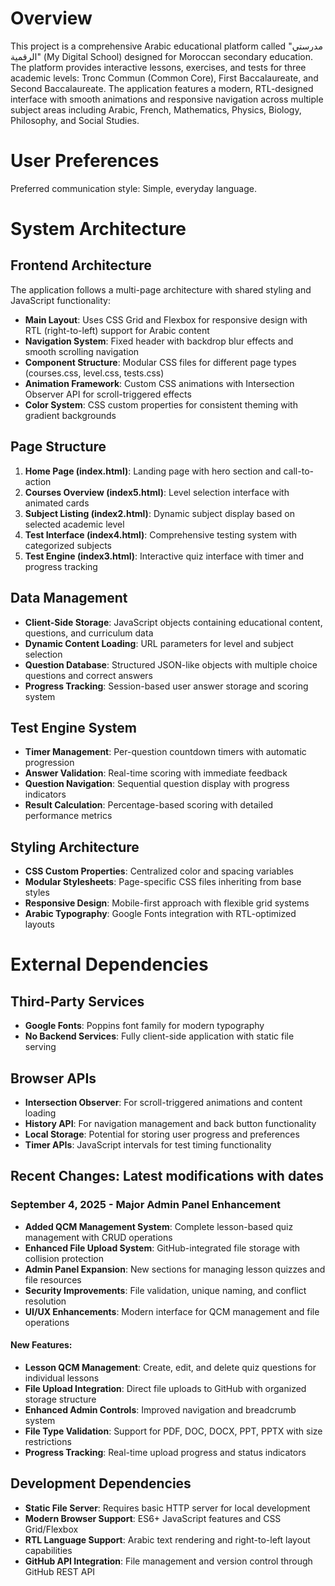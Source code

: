 # Overview

This project is a comprehensive Arabic educational platform called "مدرستي الرقمية" (My Digital School) designed for Moroccan secondary education. The platform provides interactive lessons, exercises, and tests for three academic levels: Tronc Commun (Common Core), First Baccalaureate, and Second Baccalaureate. The application features a modern, RTL-designed interface with smooth animations and responsive navigation across multiple subject areas including Arabic, French, Mathematics, Physics, Biology, Philosophy, and Social Studies.

# User Preferences

Preferred communication style: Simple, everyday language.

# System Architecture

## Frontend Architecture
The application follows a multi-page architecture with shared styling and JavaScript functionality:

- **Main Layout**: Uses CSS Grid and Flexbox for responsive design with RTL (right-to-left) support for Arabic content
- **Navigation System**: Fixed header with backdrop blur effects and smooth scrolling navigation
- **Component Structure**: Modular CSS files for different page types (courses.css, level.css, tests.css)
- **Animation Framework**: Custom CSS animations with Intersection Observer API for scroll-triggered effects
- **Color System**: CSS custom properties for consistent theming with gradient backgrounds

## Page Structure
1. **Home Page (index.html)**: Landing page with hero section and call-to-action
2. **Courses Overview (index5.html)**: Level selection interface with animated cards
3. **Subject Listing (index2.html)**: Dynamic subject display based on selected academic level
4. **Test Interface (index4.html)**: Comprehensive testing system with categorized subjects
5. **Test Engine (index3.html)**: Interactive quiz interface with timer and progress tracking

## Data Management
- **Client-Side Storage**: JavaScript objects containing educational content, questions, and curriculum data
- **Dynamic Content Loading**: URL parameters for level and subject selection
- **Question Database**: Structured JSON-like objects with multiple choice questions and correct answers
- **Progress Tracking**: Session-based user answer storage and scoring system

## Test Engine System
- **Timer Management**: Per-question countdown timers with automatic progression
- **Answer Validation**: Real-time scoring with immediate feedback
- **Question Navigation**: Sequential question display with progress indicators
- **Result Calculation**: Percentage-based scoring with detailed performance metrics

## Styling Architecture
- **CSS Custom Properties**: Centralized color and spacing variables
- **Modular Stylesheets**: Page-specific CSS files inheriting from base styles
- **Responsive Design**: Mobile-first approach with flexible grid systems
- **Arabic Typography**: Google Fonts integration with RTL-optimized layouts

# External Dependencies

## Third-Party Services
- **Google Fonts**: Poppins font family for modern typography
- **No Backend Services**: Fully client-side application with static file serving

## Browser APIs
- **Intersection Observer**: For scroll-triggered animations and content loading
- **History API**: For navigation management and back button functionality
- **Local Storage**: Potential for storing user progress and preferences
- **Timer APIs**: JavaScript intervals for test timing functionality

## Recent Changes: Latest modifications with dates

### September 4, 2025 - Major Admin Panel Enhancement
- **Added QCM Management System**: Complete lesson-based quiz management with CRUD operations
- **Enhanced File Upload System**: GitHub-integrated file storage with collision protection
- **Admin Panel Expansion**: New sections for managing lesson quizzes and file resources
- **Security Improvements**: File validation, unique naming, and conflict resolution
- **UI/UX Enhancements**: Modern interface for QCM management and file operations

#### New Features:
- **Lesson QCM Management**: Create, edit, and delete quiz questions for individual lessons
- **File Upload Integration**: Direct file uploads to GitHub with organized storage structure
- **Enhanced Admin Controls**: Improved navigation and breadcrumb system
- **File Type Validation**: Support for PDF, DOC, DOCX, PPT, PPTX with size restrictions
- **Progress Tracking**: Real-time upload progress and status indicators

## Development Dependencies
- **Static File Server**: Requires basic HTTP server for local development
- **Modern Browser Support**: ES6+ JavaScript features and CSS Grid/Flexbox
- **RTL Language Support**: Arabic text rendering and right-to-left layout capabilities
- **GitHub API Integration**: File management and version control through GitHub REST API